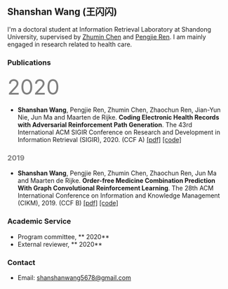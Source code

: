 ## Shanshan Wang (王闪闪)

I'm a doctoral student at Information Retrieval Laboratory at Shandong University, supervised by [Zhumin Chen](http://ir.sdu.edu.cn/~zhuminchen/~zhuminchen_en.htm) and [Pengjie Ren](https://pengjieren.github.io/). 
I am mainly engaged in research related to health care.



### Publications
<font color=gray size=30>2020</font>
* **Shanshan Wang**, Pengjie Ren, Zhumin Chen, Zhaochun Ren, Jian-Yun Nie, Jun Ma and Maarten de Rijke. **Coding Electronic Health Records with Adversarial Reinforcement Path Generation**. The 43rd International ACM SIGIR Conference on Research and Development in Information Retrieval (SIGIR), 2020. (CCF A) [[pdf]]() [[code]](https://github.com/WOW5678/RPGNet)
### <font color=gray>2019</font>
* **Shanshan Wang**, Pengjie Ren, Zhumin Chen, Zhaochun Ren, Jun Ma and Maarten de Rijke. **Order-free Medicine Combination Prediction With Graph Convolutional Reinforcement Learning**. The 28th ACM International Conference on Information and Knowledge Management (CIKM), 2019. (CCF B) [[pdf]](https://staff.fnwi.uva.nl/m.derijke/wp-content/papercite-data/pdf/wang-2019-order-free.pdf) [[code]](https://github.com/WOW5678/CompNet)

### Academic Service
* Program committee, ** 2020**
* External reviewer, ** 2020**

### Contact
* Email: shanshanwang5678@gmail.com
